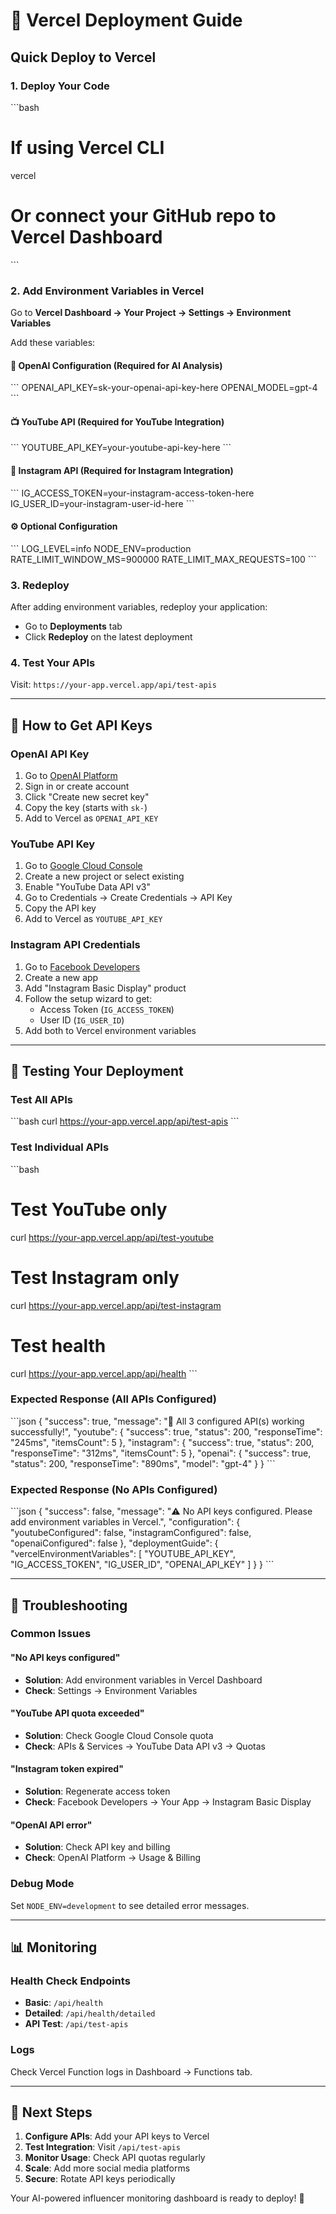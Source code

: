 # 🚀 Vercel Deployment Guide

## Quick Deploy to Vercel

### 1. Deploy Your Code
\`\`\`bash
# If using Vercel CLI
vercel

# Or connect your GitHub repo to Vercel Dashboard
\`\`\`

### 2. Add Environment Variables in Vercel

Go to **Vercel Dashboard → Your Project → Settings → Environment Variables**

Add these variables:

#### 🤖 OpenAI Configuration (Required for AI Analysis)
\`\`\`
OPENAI_API_KEY=sk-your-openai-api-key-here
OPENAI_MODEL=gpt-4
\`\`\`

#### 📺 YouTube API (Required for YouTube Integration)
\`\`\`
YOUTUBE_API_KEY=your-youtube-api-key-here
\`\`\`

#### 📸 Instagram API (Required for Instagram Integration)
\`\`\`
IG_ACCESS_TOKEN=your-instagram-access-token-here
IG_USER_ID=your-instagram-user-id-here
\`\`\`

#### ⚙️ Optional Configuration
\`\`\`
LOG_LEVEL=info
NODE_ENV=production
RATE_LIMIT_WINDOW_MS=900000
RATE_LIMIT_MAX_REQUESTS=100
\`\`\`

### 3. Redeploy
After adding environment variables, redeploy your application:
- Go to **Deployments** tab
- Click **Redeploy** on the latest deployment

### 4. Test Your APIs
Visit: `https://your-app.vercel.app/api/test-apis`

---

## 🔑 How to Get API Keys

### OpenAI API Key
1. Go to [OpenAI Platform](https://platform.openai.com/api-keys)
2. Sign in or create account
3. Click "Create new secret key"
4. Copy the key (starts with `sk-`)
5. Add to Vercel as `OPENAI_API_KEY`

### YouTube API Key
1. Go to [Google Cloud Console](https://console.developers.google.com/)
2. Create a new project or select existing
3. Enable "YouTube Data API v3"
4. Go to Credentials → Create Credentials → API Key
5. Copy the API key
6. Add to Vercel as `YOUTUBE_API_KEY`

### Instagram API Credentials
1. Go to [Facebook Developers](https://developers.facebook.com/apps/)
2. Create a new app
3. Add "Instagram Basic Display" product
4. Follow the setup wizard to get:
   - Access Token (`IG_ACCESS_TOKEN`)
   - User ID (`IG_USER_ID`)
5. Add both to Vercel environment variables

---

## 🧪 Testing Your Deployment

### Test All APIs
\`\`\`bash
curl https://your-app.vercel.app/api/test-apis
\`\`\`

### Test Individual APIs
\`\`\`bash
# Test YouTube only
curl https://your-app.vercel.app/api/test-youtube

# Test Instagram only  
curl https://your-app.vercel.app/api/test-instagram

# Test health
curl https://your-app.vercel.app/api/health
\`\`\`

### Expected Response (All APIs Configured)
\`\`\`json
{
  "success": true,
  "message": "🎉 All 3 configured API(s) working successfully!",
  "youtube": {
    "success": true,
    "status": 200,
    "responseTime": "245ms",
    "itemsCount": 5
  },
  "instagram": {
    "success": true,
    "status": 200,
    "responseTime": "312ms",
    "itemsCount": 5
  },
  "openai": {
    "success": true,
    "status": 200,
    "responseTime": "890ms",
    "model": "gpt-4"
  }
}
\`\`\`

### Expected Response (No APIs Configured)
\`\`\`json
{
  "success": false,
  "message": "⚠️ No API keys configured. Please add environment variables in Vercel.",
  "configuration": {
    "youtubeConfigured": false,
    "instagramConfigured": false,
    "openaiConfigured": false
  },
  "deploymentGuide": {
    "vercelEnvironmentVariables": [
      "YOUTUBE_API_KEY",
      "IG_ACCESS_TOKEN", 
      "IG_USER_ID",
      "OPENAI_API_KEY"
    ]
  }
}
\`\`\`

---

## 🔧 Troubleshooting

### Common Issues

#### "No API keys configured"
- **Solution**: Add environment variables in Vercel Dashboard
- **Check**: Settings → Environment Variables

#### "YouTube API quota exceeded"
- **Solution**: Check Google Cloud Console quota
- **Check**: APIs & Services → YouTube Data API v3 → Quotas

#### "Instagram token expired"
- **Solution**: Regenerate access token
- **Check**: Facebook Developers → Your App → Instagram Basic Display

#### "OpenAI API error"
- **Solution**: Check API key and billing
- **Check**: OpenAI Platform → Usage & Billing

### Debug Mode
Set `NODE_ENV=development` to see detailed error messages.

---

## 📊 Monitoring

### Health Check Endpoints
- **Basic**: `/api/health`
- **Detailed**: `/api/health/detailed`
- **API Test**: `/api/test-apis`

### Logs
Check Vercel Function logs in Dashboard → Functions tab.

---

## 🚀 Next Steps

1. **Configure APIs**: Add your API keys to Vercel
2. **Test Integration**: Visit `/api/test-apis`
3. **Monitor Usage**: Check API quotas regularly
4. **Scale**: Add more social media platforms
5. **Secure**: Rotate API keys periodically

Your AI-powered influencer monitoring dashboard is ready to deploy! 🎉

